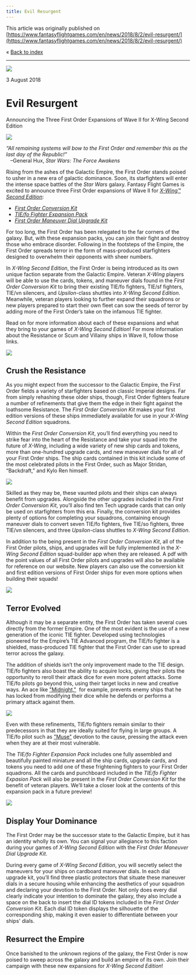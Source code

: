 ```yaml
---
title: Evil Resurgent
---
```


This article was originally published on [https://www.fantasyflightgames.com/en/news/2018/8/2/evil-resurgent/](https://www.fantasyflightgames.com/en/news/2018/8/2/evil-resurgent/)

&laquo; [Back to index](../index.md)

---

![](swz18_preview1.jpg)

3 August 2018

Evil Resurgent
==============

Announcing the Three First Order Expansions of Wave II for X-Wing Second Edition

![](swz18_faction_spread.png)

_“All remaining systems will bow to the First Order and remember this as the last day of the Republic!”_  
   –General Hux, _Star Wars: The Force Awakens_

Rising from the ashes of the Galactic Empire, the First Order stands poised to usher in a new era of galactic dominance. Soon, its starfighters will enter the intense space battles of the _Star Wars_ galaxy. Fantasy Flight Games is excited to announce three First Order expansions of Wave II for [_X-Wing™ Second Edition_](https://www.fantasyflightgames.com/en/products/x-wing-second-edition/): 

*   _[First Order Conversion Kit](https://www.fantasyflightgames.com/en/products/x-wing-second-edition/products/first-order-conversion-kit/)_
*   _[TIE/fo Fighter Expansion Pack](https://www.fantasyflightgames.com/en/products/x-wing-second-edition/products/x-wing-second-edition-tiefo-fighter-expansion-pack/)_
*   _[First Order Maneuver Dial Upgrade Kit](https://www.fantasyflightgames.com/en/products/x-wing-second-edition/products/first-order-maneuver-dial-upgrade-kit/)_

For too long, the First Order has been relegated to the far corners of the galaxy. But, with these expansion packs, you can join their fight and destroy those who embrace disorder. Following in the footsteps of the Empire, the First Order spreads terror in the form of mass-produced starfighters designed to overwhelm their opponents with sheer numbers.

In _X-Wing Second Edition_, the First Order is being introduced as its own unique faction separate from the Galactic Empire. Veteran _X-Wing_ players will be able to use the cards, tokens, and maneuver dials found in the _First Order Conversion Kit_ to bring their existing TIE/fo fighters, TIE/sf fighters, TIE/vn silencers, and _Upsilon_\-class shuttles into _X-Wing Second Edition_. Meanwhile, veteran players looking to further expand their squadrons or new players prepared to start their own fleet can sow the seeds of terror by adding more of the First Order’s take on the infamous TIE fighter. 

Read on for more information about each of these expansions and what they bring to your games of _X-Wing Second Edition_! For more information about the Resistance or Scum and Villainy ships in Wave II, follow those links.

![](swz18_box_left.png)

Crush the Resistance
--------------------

As you might expect from the successor to the Galactic Empire, the First Order fields a variety of starfighters based on classic Imperial designs. Far from simply rehashing these older ships, though, First Order fighters feature a number of refinements that give them the edge in their fight against the loathsome Resistance. The _First Order Conversion Kit_ makes your first edition versions of these ships immediately available for use in your _X-Wing Second Edition_ squadrons.

Within the _First Order Conversion Kit_, you’ll find everything you need to strike fear into the heart of the Resistance and take your squad into the future of _X-Wing_, including a wide variety of new ship cards and tokens, more than one-hundred upgrade cards, and new maneuver dials for all of your First Order ships. The ship cards contained in this kit include some of the most celebrated pilots in the First Order, such as Major Stridan, “Backdraft,” and Kylo Ren himself.

![](swz18_a1_first-order_spread.png)

Skilled as they may be, these vaunted pilots and their ships can always benefit from upgrades. Alongside the other upgrades included in the _First Order Conversion Kit_, you’ll also find ten Tech upgrade cards that can only be used on starfighters from this era. Finally, the conversion kit provides plenty of options for completing your squadrons, containing enough maneuver dials to convert seven TIE/fo fighters, five TIE/so fighters, three TIE/vn silencers, and three _Upsilon_\-class shuttles to _X-Wing Second Edition_.

In addition to the being present in the _First Order Conversion Kit_, all of the First Order pilots, ships, and upgrades will be fully implemented in the _X-Wing Second Edition_ squad-builder app when they are released. A pdf with the point values of all First Order pilots and upgrades will also be available for reference on our website. New players can also use the conversion kit and first edition versions of First Order ships for even more options when building their squads!

![](swz26_box_left.png)

Terror Evolved
--------------

Although it may be a separate entity, the First Order has taken several cues directly from the former Empire. One of the most evident is the use of a new generation of the iconic TIE fighter. Developed using technologies pioneered for the Empire’s TIE Advanced program, the TIE/fo fighter is a shielded, mass-produced TIE fighter that the First Order can use to spread terror across the galaxy.

The addition of shields isn’t the only improvement made to the TIE design. TIE/fo fighters also boast the ability to acquire locks, giving their pilots the opportunity to reroll their attack dice for even more potent attacks. Some TIE/fo pilots go beyond this, using their target locks in new and creative ways. An ace like ["Midnight,"](swz18_a1_midnight.png)  for example, prevents enemy ships that he has locked from modifying their dice while he defends or performs a primary attack against them.

![](swz18_a1_fo-tie_spread.png)

Even with these refinements, TIE/fo fighters remain similar to their predecessors in that they are ideally suited for flying in large groups. A TIE/fo pilot such as ["Muse"](swz18_a1_muse.png) devotion to the cause, pressing the attack even when they are at their most vulnerable.     

The _TIE/fo Fighter Expansion Pack_ includes one fully assembled and beautifully painted miniature and all the ship cards, upgrade cards, and tokens you need to add one of these frightening fighters to your First Order squadrons. All the cards and punchboard included in the _TIE/fo Fighter Expasion Pack_ will also be present in the _First Order Conversion Kit_ for the benefit of veteran players. We’ll take a closer look at the contents of this expansion pack in a future preview! 

![](swz20_box_left.png)

Display Your Dominance
----------------------

The First Order may be the successor state to the Galactic Empire, but it has an identity wholly its own. You can signal your allegiance to this faction during your games of _X-Wing Second Edition_ with the _First Order Maneuver Dial Upgrade Kit_.

During every game of _X-Wing Second Edition_, you will secretly select the maneuvers for your ships on cardboard maneuver dials. In each dial upgrade kit, you’ll find three plastic protectors that situate these maneuver dials in a secure housing while enhancing the aesthetics of your squadron and declaring your devotion to the First Order. Not only does every dial clearly indicate your intention to dominate the galaxy, they also include a space on the back to insert the dial ID tokens included in the _First Order Conversion Kit_. Each dial ID token displays the silhouette of the corresponding ship, making it even easier to differentiate between your ships' dials.

Resurrect the Empire
--------------------

Once banished to the unknown regions of the galaxy, the First Order is now poised to sweep across the galaxy and build an empire of its own. Join their campaign with these new expansions for _X-Wing Second Edition_!

[](http://community.fantasyflightgames.com/index.php?/forum/222-x-wing/)